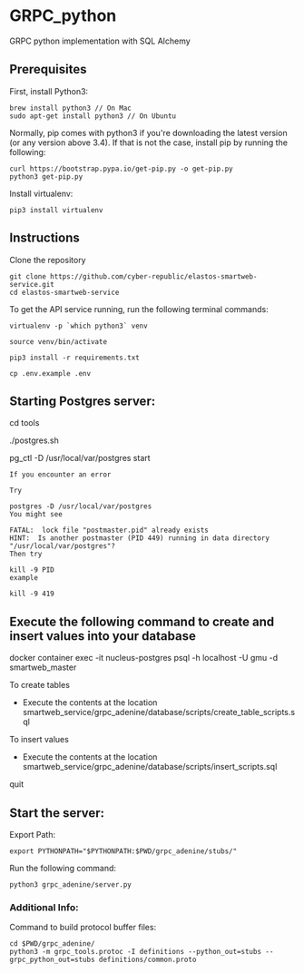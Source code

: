 # GRPC_python
GRPC python implementation with SQL Alchemy


## Prerequisites
First, install Python3:

```
brew install python3 // On Mac
sudo apt-get install python3 // On Ubuntu
```

Normally, pip comes with python3 if you're downloading the latest version (or any version above 3.4). If that is not the case, install pip by running the following:

```
curl https://bootstrap.pypa.io/get-pip.py -o get-pip.py
python3 get-pip.py
```

Install virtualenv:
```
pip3 install virtualenv
```

## Instructions
Clone the repository
```
git clone https://github.com/cyber-republic/elastos-smartweb-service.git
cd elastos-smartweb-service
```

To get the API service running, run the following terminal commands:
```
virtualenv -p `which python3` venv
```
```
source venv/bin/activate
```
```
pip3 install -r requirements.txt
```
```
cp .env.example .env
```

## Starting Postgres server:

cd tools

./postgres.sh

pg_ctl -D /usr/local/var/postgres start

```````````
If you encounter an error

Try

postgres -D /usr/local/var/postgres
You might see

FATAL:  lock file "postmaster.pid" already exists
HINT:  Is another postmaster (PID 449) running in data directory "/usr/local/var/postgres"?
Then try

kill -9 PID
example

kill -9 419

`````````````

## Execute the following command to create and insert values into your database 

docker container exec -it nucleus-postgres psql -h localhost -U gmu -d smartweb_master

To create tables

* Execute the contents at the location smartweb_service/grpc_adenine/database/scripts/create_table_scripts.sql 

To insert values

* Execute the contents at the location smartweb_service/grpc_adenine/database/scripts/insert_scripts.sql

quit

## Start the server:

Export Path:
```
export PYTHONPATH="$PYTHONPATH:$PWD/grpc_adenine/stubs/"
```

Run the following command:
```
python3 grpc_adenine/server.py
```

### Additional Info:
Command to build protocol buffer files:
```
cd $PWD/grpc_adenine/
python3 -m grpc_tools.protoc -I definitions --python_out=stubs --grpc_python_out=stubs definitions/common.proto
```
